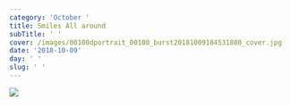 ```yaml
---
category: 'October '
title: Smiles All around
subTitle: ' '
cover: /images/00100dportrait_00100_burst20181009184531808_cover.jpg
date: '2018-10-09'
day: ' '
slug: ' '
---
```

![](/images/00100dportrait_00100_burst20181009184531808_cover.jpg)

